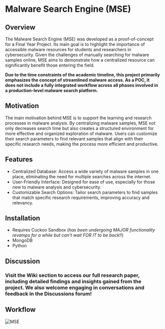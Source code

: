 # Malware Search Engine (MSE)

## Overview
The Malware Search Engine (MSE) was developed as a proof-of-concept for a Final Year Project. Its main goal is to highlight the importance of accessible malware resources for students and researchers in cybersecurity. Given the challenges of manually searching for malware samples online, MSE aims to demonstrate how a centralized resource can significantly benefit those entering the field.

**Due to the time constraints of the academic timeline, this project primarily emphasizes the concept of streamlined malware access. As a POC, it does not include a fully integrated workflow across all phases involved in a production-level malware search platform.**

## Motivation
The main motivation behind MSE is to support the learning and research processes in malware analysis. By centralizing malware samples, MSE not only decreases search time but also creates a structured environment for more effective and organized exploration of malware. Users can customize their search parameters to find relevant samples that align with their specific research needs, making the process more efficient and productive.

## Features
- Centralized Database: Access a wide variety of malware samples in one place, eliminating the need for multiple searches across the internet.
- User-Friendly Interface: Designed for ease of use, especially for those new to malware analysis and cybersecurity.
- Customizable Search Options: Tailor search parameters to find samples that match specific research requirements, improving accuracy and relevancy.

## Installation
- Requires Cuckoo Sandbox (*has been undergoing MAJOR functionality revamps for a while but can't wait FOR IT to be back!!*)
- MongoDB
- Python

## Discussion
### Visit the Wiki section to access our full research paper, including detailed findings and insights gained from the project. We also welcome engaging in conversations and feedback in the Discussions forum!

## Workflow
![MSE](https://github.com/user-attachments/assets/5e018f6e-84fe-4d41-8b3a-869827bf8422)
